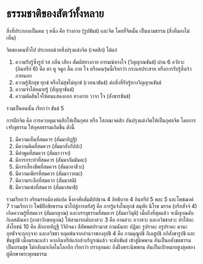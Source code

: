 # ธรรมชาติของสัตว์ทั้งหลาย
สิ่งที่ประกอบเป็นคน ๆ หนึ่ง คือ ร่างกาย (รูปขันธ์) และจิต โดยที่จิตนั้น เป็นนามธรรม (สิ่งที่มองไม่เห็น) 

จิตของคนทั่วไป ประกอบด้วยสิ่งปรุงแต่งจิต (เจตสิก) ได้แก่ 
1. ความรับรู้ซึ่งรูป รส กลิ่น เสียง สัมผัสทางกาย อารมณ์ทางใจ (วิญญาณขันธ์) ผ่าน 6 อวัยวะ (อินทรีย์ 6) คือ ตา หู จมูก ลิ้น กาย ใจ หรือคนรุ่นนี้เรียกว่า กระแสประสาท หรือการรับรู้สิ้งเร้าภายนอก
2. ความรู้สึกสุข ทุกข์ หรือไม่สุขไม่ทุกข์ (เวทนาขันธ์) ต่อสิ่งที่รับรู้ทางวิญญานขันธ์
3. ความจำได้หมายรู้ (สัญญาขันธ์)
4. ความตัดสินใจให้ตนแสดงออก ทางกาย วาจา ใจ (สังขารขันธ์)

รวมเป็นคนนั้น เรียกว่า ขันธ์ 5

การฝึกจิต คือ การควบคุมเจตสิกให้เป็นกุศล หรือ โสภณเจตสิก อันปรุงแต่งจิตให้เป็นกุศลจิต โดยการเจริญธรรม ให้กุศลธรรมเกิดขึ้น ดังนี้
1. มีความเห็นที่สมควร (สัมมาทิฏฐิ)
2. มีความคิดที่สมควร (สัมมาสังกัปปะ)
3. มีคำพูดที่สมควร (สัมมาวาจา)
4. มีการกระทำที่สมควร (สัมมากัมมันตะ)
5. มีการเลี้ยงชีพที่สมควร (สัมมาอาชีวะ)
6. มีความเพียรที่สมควร (สัมมาวายมะ)
7. มีความระลึกที่สมควร (สัมมาสติ)
8. มีความเพ่งที่สมควร (สัมมาสมาธิ)

รวมเรียกว่า อริยมรรคมีองค์แปด ซึ่งอาศัยสัมมัปปธาน 4 อิทธิบาท 4 อินทรีย์ 5 พละ 5 และโพชฌงค์ 7 รวมเรียกว่า โพธิปักขิยธรรม นำไปสู่การตรัสรู้ คือ การรู้แจ้งในทุกข์ สมุทัย นิโรธ มรรค (อริยสัจจ์ 4) เกิดความรู้ที่สมควร (สัมมาญาณ) และบรรลุธรรมที่สมควร (สัมมาวิมุติ) เมื่อถึงที่สุดแล้ว จะมีญาณดับกิเลสตัณหา (อาสาวักขยญาณ) ให้สามารถดับอาสวะ 3 คือ กามสวะ ภวาสวะ และอวิชชาสวะ ทำให้ละสังโยชน์ 10 คือ สักกายทิฏฐิ วิจิกิจฉา สีลัพพตปรามาส กามฉันทะ ปฏิฆะ รูปราคะ อรูปราคะ มานะ อุทธัจจะกุกกุจจะ และอวิชชา หลุดพ้นจากอำนาจของอุปธิ 4 คือ กามคุณูปธิ กิเลสูปธิ อภิสังขารูปธิ และขันธูปธิ เมื่อมรณะแล้ว หากอินทรีย์แก่กล้าบริบูรณ์แล้ว จะดับขันธ์ เข้าสู่นิพพาน อันเป็นอสังขตธรรม เป็นบรมสุข ไม่กลับมาเกิดในโลกอีก เรียกว่า บรรลุอมตะ ถึงฝั่งพระนิพพาน อันเป็นเป้าหมายสูงสุดของผู้ศึกษาพระพุทธธรรม
